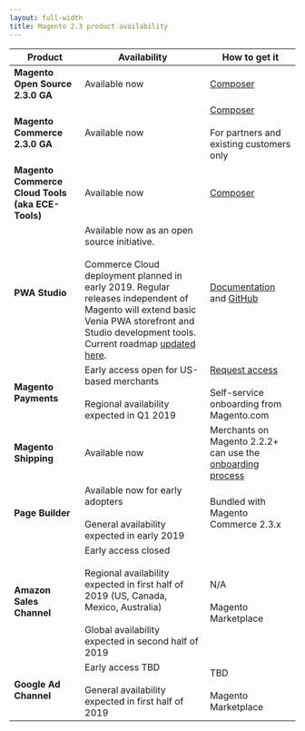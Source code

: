 ```yaml
---
layout: full-width
title: Magento 2.3 product availability
---
```


| Product                                          | Availability                                                                                                                                                                                                                                                                                                  | How to get it                                                                                                                 |
|--------------------------------------------------|---------------------------------------------------------------------------------------------------------------------------------------------------------------------------------------------------------------------------------------------------------------------------------------------------------------|-------------------------------------------------------------------------------------------------------------------------------|
| **Magento Open Source 2.3.0 GA**                 | Available now                                                                                                                                                                                                                                                                                                 | [Composer]({{site.baseurl}}/guides/v2.3/install-gde/composer.html)                                                 |
| **Magento Commerce 2.3.0 GA**                    | Available now                                                                                                                                                                                                                                                                                                 | [Composer]({{site.baseurl}}/guides/v2.3/install-gde/composer.html)<br><br>For partners and existing customers only |
| **Magento Commerce Cloud Tools (aka ECE-Tools)** | Available now                                                                                                                                                                                                                                                                                                 | [Composer]({{site.baseurl}}/guides/v2.3/cloud/project/ece-tools-update.html)                                       |
| **PWA Studio**                                   | Available now as an open source initiative.<br><br>Commerce Cloud deployment planned in early 2019. Regular releases independent of Magento will extend basic Venia PWA storefront and Studio development tools. Current roadmap [updated here](https://github.com/magento-research/pwa-studio/wiki/Roadmap). | [Documentation](https://magento-research.github.io/pwa-studio/) and [GitHub](https://github.com/magento-research/pwa-studio)  |
| **Magento Payments**                             | Early access open for US-based merchants<br><br>Regional availability expected in Q1 2019                                                                                                                                                                                                                     | [Request access](mailto:payments@magento.com)<br><br>Self-service onboarding from Magento.com                                 |
| **Magento Shipping**                             | Available now                                                                                                                                                                                                                                                                                                 | Merchants on Magento 2.2.2+ can use the [onboarding process](https://account.magento.com/shipping/onboarding/start)           |
| **Page Builder**                                 | Available now for early adopters<br><br>General availability expected in early 2019                                                                                                                                                                                                                           | Bundled with Magento Commerce 2.3.x                                                                                           |
| **Amazon Sales Channel**                         | Early access closed<br><br>Regional availability expected in first half of 2019 (US, Canada, Mexico, Australia)<br><br>Global availability expected in second half of 2019                                                                                                                                    | N/A<br><br>Magento Marketplace                                                                                                |
| **Google Ad Channel**                            | Early access TBD<br><br>General availability expected in first half of 2019                                                                                                                                                                                                                                   | TBD<br><br>Magento Marketplace                                                                                                |
